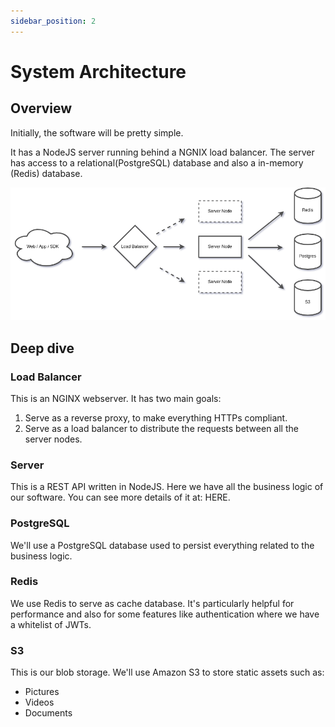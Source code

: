 ```yaml
---
sidebar_position: 2
---
```


# System Architecture

## Overview

Initially, the software will be pretty simple.

It has a NodeJS server running behind a NGNIX load balancer.
The server has access to a relational(PostgreSQL) database and also a in-memory (Redis) database.

![Architectural Diagram](/img/arch-diagram.png)

## Deep dive

### Load Balancer

This is an NGINX webserver. It has two main goals:

1. Serve as a reverse proxy, to make everything HTTPs compliant.
2. Serve as a load balancer to distribute the requests between all the server nodes.

### Server

This is a REST API written in NodeJS.
Here we have all the business logic of our software.
You can see more details of it at: HERE.

### PostgreSQL

We'll use a PostgreSQL database used to persist everything related to the business logic.

### Redis

We use Redis to serve as cache database. It's particularly helpful for performance and also for some features like authentication where we have a whitelist of JWTs.

### S3

This is our blob storage.
We'll use Amazon S3 to store static assets such as:

- Pictures
- Videos
- Documents
